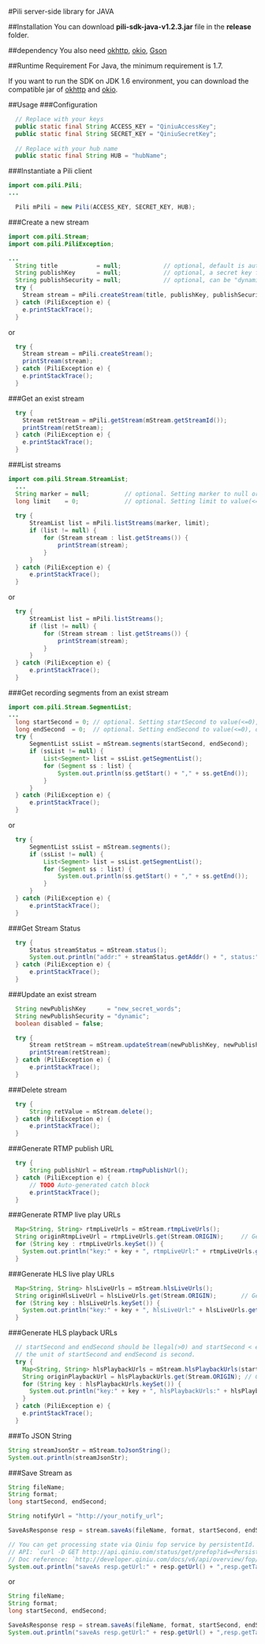 #Pili server-side library for JAVA

##Installation
You can download **pili-sdk-java-v1.2.3.jar** file in the **release** folder.

##dependency
You also need [okhttp][1], [okio][2], [Gson][3]

[1]: http://square.github.io/okhttp/
[2]: https://github.com/square/okio
[3]: https://code.google.com/p/google-gson/downloads/detail?name=google-gson-2.2.4-release.zip&

##Runtime Requirement
For Java, the minimum requirement is 1.7.

If you want to run the SDK on JDK 1.6 environment, you can download the compatible jar of  [okhttp](https://raw.githubusercontent.com/qiniu/java-sdk/master/libs/okhttp-2.3.0-SNAPSHOT.jar) and [okio](https://raw.githubusercontent.com/qiniu/java-sdk/master/libs/okio-1.3.0-SNAPSHOT.jar).

##Usage
###Configuration
```JAVA
  // Replace with your keys
  public static final String ACCESS_KEY = "QiniuAccessKey";
  public static final String SECRET_KEY = "QiniuSecretKey";
  
  // Replace with your hub name
  public static final String HUB = "hubName";
```

###Instantiate a Pili client
```JAVA
import com.pili.Pili;
...

  Pili mPili = new Pili(ACCESS_KEY, SECRET_KEY, HUB);

```

###Create a new stream
```JAVA
import com.pili.Stream;
import com.pili.PiliException;

...
  String title           = null;            // optional, default is auto-generated. Setting title to null or "" or " ", default you choosed. The length of title should be at least 5 and at most 200. A title should be unique.
  String publishKey      = null;            // optional, a secret key for signing the <publishToken>, default is   auto-generated. Setting publishKey to null or "" or " ", default you choosed.
  String publishSecurity = null;            // optional, can be "dynamic" or "static", default is "dynamic"
  try {
    Stream stream = mPili.createStream(title, publishKey, publishSecurity);
  } catch (PiliException e) {
    e.printStackTrace();
  }
```
or
```JAVA
  try {
    Stream stream = mPili.createStream();
    printStream(stream);
  } catch (PiliException e) {
    e.printStackTrace();
  }
```

###Get an exist stream
```JAVA
  try {
    Stream retStream = mPili.getStream(mStream.getStreamId());
    printStream(retStream);
  } catch (PiliException e) {
    e.printStackTrace();
  }
```

###List streams
```JAVA
import com.pili.Stream.StreamList;
  ...
  String marker = null;          // optional. Setting marker to null or "" or " ", default you choosed.
  long limit    = 0;             // optional. Setting limit to value(<=0), default you choosed.
  
  try {
      StreamList list = mPili.listStreams(marker, limit);
      if (list != null) {
          for (Stream stream : list.getStreams()) {
              printStream(stream);
          }
      }
  } catch (PiliException e) {
      e.printStackTrace();
  }
```
or
```JAVA
  try {
      StreamList list = mPili.listStreams();
      if (list != null) {
          for (Stream stream : list.getStreams()) {
              printStream(stream);
          }
      }
  } catch (PiliException e) {
      e.printStackTrace();
  }
```

###Get recording segments from an exist stream
```JAVA
import com.pili.Stream.SegmentList;
...
  long startSecond = 0; // optional. Setting startSecond to value(<=0), default you choosed.
  long endSecond  = 0;  // optional. Setting endSecond to value(<=0), default you choosed.
  try {
      SegmentList ssList = mStream.segments(startSecond, endSecond);
      if (ssList != null) {
          List<Segment> list = ssList.getSegmentList();
          for (Segment ss : list) {
              System.out.println(ss.getStart() + "," + ss.getEnd());
          }
      }
  } catch (PiliException e) {
      e.printStackTrace();
  }
```
or
```JAVA
  try {
      SegmentList ssList = mStream.segments();
      if (ssList != null) {
          List<Segment> list = ssList.getSegmentList();
          for (Segment ss : list) {
              System.out.println(ss.getStart() + "," + ss.getEnd());
          }
      }
  } catch (PiliException e) {
      e.printStackTrace();
  }
```

###Get Stream Status
```JAVA
  try {
      Status streamStatus = mStream.status();
      System.out.println("addr:" + streamStatus.getAddr() + ", status:" + streamStatus.getStatus());
  } catch (PiliException e) {
      e.printStackTrace();
  }
```
###Update an exist stream
```JAVA
  String newPublishKey      = "new_secret_words";
  String newPublishSecurity = "dynamic";
  boolean disabled = false;

  try {
      Stream retStream = mStream.updateStream(newPublishKey, newPublishSecurity, disabled);
      printStream(retStream);
  } catch (PiliException e) {
      e.printStackTrace();
  }
```
###Delete stream
```JAVA
  try {
      String retValue = mStream.delete();
  } catch (PiliException e) {
      e.printStackTrace();
  }
```

###Generate RTMP publish URL
```JAVA
  try {
      String publishUrl = mStream.rtmpPublishUrl();
  } catch (PiliException e) {
      // TODO Auto-generated catch block
      e.printStackTrace();
  }
```

###Generate RTMP live play URLs
```JAVA
  Map<String, String> rtmpLiveUrls = mStream.rtmpLiveUrls();
  String originRtmpLiveUrl = rtmpLiveUrls.get(Stream.ORIGIN);     // Get original RTMP live url
  for (String key : rtmpLiveUrls.keySet()) {
    System.out.println("key:" + key + ", rtmpLiveUrl:" + rtmpLiveUrls.get(key));
  }
```

###Generate HLS live play URLs
```JAVA
  Map<String, String> hlsLiveUrls = mStream.hlsLiveUrls();
  String originHlsLiveUrl = hlsLiveUrls.get(Stream.ORIGIN);       // Get original HLS live url
  for (String key : hlsLiveUrls.keySet()) {
    System.out.println("key:" + key + ", hlsLiveUrl:" + hlsLiveUrls.get(key));
  }
```

###Generate HLS playback URLs
```JAVA
  // startSecond and endSecond should be llegal(>0) and startSecond < endSecond, otherwise PiliException will be thrown
  // the unit of startSecond and endSecond is second.
  try {
    Map<String, String> hlsPlaybackUrls = mStream.hlsPlaybackUrls(startSecond, endSecond);
    String originPlaybackUrl = hlsPlaybackUrls.get(Stream.ORIGIN); // Get original HLS playback url
    for (String key : hlsPlaybackUrls.keySet()) {
      System.out.println("key:" + key + ", hlsPlaybackUrls:" + hlsPlaybackUrls.get(key));
    }
  } catch (PiliException e) {
    e.printStackTrace();
  }
```

###To JSON String
```JAVA
String streamJsonStr = mStream.toJsonString();
System.out.println(streamJsonStr);
```
###Save Stream as
```JAVA
String fileName;
String format;
long startSecond, endSecond;

String notifyUrl = "http://your_notify_url";

SaveAsResponse resp = stream.saveAs(fileName, format, startSecond, endSecond, notifyUrl);

// You can get processing state via Qiniu fop service by persistentId.
// API: `curl -D GET http://api.qiniu.com/status/get/prefop?id=<PersistentId>`
// Doc reference: `http://developer.qiniu.com/docs/v6/api/overview/fop/persistent-fop.html#pfop-status`
System.out.println("saveAs resp.getUrl:" + resp.getUrl() + ",resp.getTargetUrl:" + resp.getTargetUrl() + ",resp.getPersistentId:" + resp.getPersistentId());
```
or
```JAVA
String fileName;
String format;
long startSecond, endSecond;

SaveAsResponse resp = stream.saveAs(fileName, format, startSecond, endSecond);
System.out.println("saveAs resp.getUrl:" + resp.getUrl() + ",resp.getTargetUrl:" + resp.getTargetUrl() + ",resp.getPersistentId:" + resp.getPersistentId());
```

